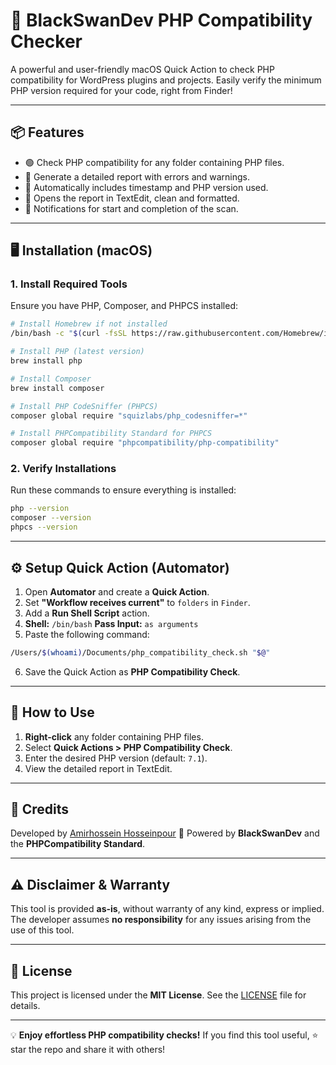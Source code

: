 # 🚀 BlackSwanDev PHP Compatibility Checker

A powerful and user-friendly macOS Quick Action to check PHP compatibility for WordPress plugins and projects. Easily verify the minimum PHP version required for your code, right from Finder!

---

## 📦 Features

- 🟢 Check PHP compatibility for any folder containing PHP files.
- 📜 Generate a detailed report with errors and warnings.
- 📅 Automatically includes timestamp and PHP version used.
- 📂 Opens the report in TextEdit, clean and formatted.
- 🔔 Notifications for start and completion of the scan.

---

## 🖥️ **Installation (macOS)**

### 1. **Install Required Tools**
Ensure you have PHP, Composer, and PHPCS installed:

```bash
# Install Homebrew if not installed
/bin/bash -c "$(curl -fsSL https://raw.githubusercontent.com/Homebrew/install/HEAD/install.sh)"

# Install PHP (latest version)
brew install php

# Install Composer
brew install composer

# Install PHP CodeSniffer (PHPCS)
composer global require "squizlabs/php_codesniffer=*"

# Install PHPCompatibility Standard for PHPCS
composer global require "phpcompatibility/php-compatibility"
```

### 2. **Verify Installations**
Run these commands to ensure everything is installed:

```bash
php --version
composer --version
phpcs --version
```

---

## ⚙️ **Setup Quick Action (Automator)**

1. Open **Automator** and create a **Quick Action**.
2. Set **"Workflow receives current"** to `folders` in `Finder`.
3. Add a **Run Shell Script** action.
4. **Shell:** `/bin/bash`
   **Pass Input:** `as arguments`
5. Paste the following command:

```bash
/Users/$(whoami)/Documents/php_compatibility_check.sh "$@"
```

6. Save the Quick Action as **PHP Compatibility Check**.

---

## 📝 **How to Use**

1. **Right-click** any folder containing PHP files.
2. Select **Quick Actions > PHP Compatibility Check**.
3. Enter the desired PHP version (default: `7.1`).
4. View the detailed report in TextEdit.

---

## 🤝 **Credits**

Developed by [Amirhossein Hosseinpour](https://amirhp.com) 🖤
Powered by **BlackSwanDev** and the **PHPCompatibility Standard**.

---

## ⚠️ **Disclaimer & Warranty**

This tool is provided **as-is**, without warranty of any kind, express or implied.
The developer assumes **no responsibility** for any issues arising from the use of this tool.

---

## 📄 **License**

This project is licensed under the **MIT License**. See the [LICENSE](LICENSE) file for details.

---

💡 **Enjoy effortless PHP compatibility checks!** If you find this tool useful, ⭐️ star the repo and share it with others!